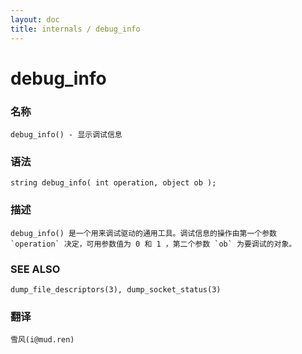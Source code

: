 ```yaml
---
layout: doc
title: internals / debug_info
---
```

# debug_info

### 名称

    debug_info() - 显示调试信息

### 语法

    string debug_info( int operation, object ob );

### 描述

    debug_info() 是一个用来调试驱动的通用工具。调试信息的操作由第一个参数 `operation` 决定，可用参数值为 0 和 1 ，第二个参数 `ob` 为要调试的对象。

### SEE ALSO

    dump_file_descriptors(3), dump_socket_status(3)

### 翻译 ###

    雪风(i@mud.ren)
